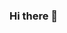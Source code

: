 ### Hi there 👋

<!--
![](https://github-readme-stats.vercel.app/api?username=Makena-Maryann&show_icons=true&count_private=true)

**Makena-Maryann/Makena-Maryann** is a ✨ _special_ ✨ repository because its `README.md` (this file) appears on your GitHub profile.

Here are some ideas to get you started:

- 🔭 I’m currently working on ...
- 🌱 I’m currently learning ...
- 👯 I’m looking to collaborate on ...
- 🤔 I’m looking for help with ...
- 💬 Ask me about ...
- 📫 How to reach me: ...
- 😄 Pronouns: ...
- ⚡ Fun fact: ...
-->
